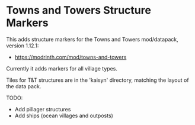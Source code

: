 # Towns and Towers Structure Markers

This adds structure markers for the Towns and Towers mod/datapack, version 1.12.1:

* https://modrinth.com/mod/towns-and-towers

Currently it adds markers for all village types.

Tiles for T&T structures are in the 'kaisyn' directory, matching the layout of the data pack.

TODO:
 * Add pillager structures
 * Add ships (ocean villages and outposts)